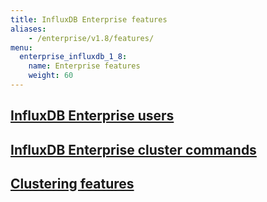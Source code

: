 ```yaml
---
title: InfluxDB Enterprise features
aliases:
    - /enterprise/v1.8/features/
menu:
  enterprise_influxdb_1_8:
    name: Enterprise features
    weight: 60
---
```


## [InfluxDB Enterprise users](/enterprise_influxdb/v1.8/features/users/)
## [InfluxDB Enterprise cluster commands](/enterprise_influxdb/v1.8/administration/cluster-commands/)
## [Clustering features](/enterprise_influxdb/v1.8/features/clustering-features/)
